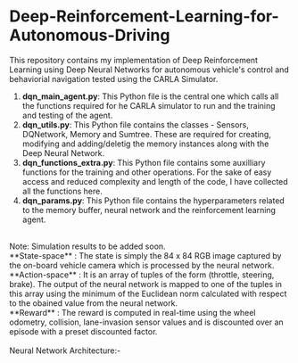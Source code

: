 # Deep-Reinforcement-Learning-for-Autonomous-Driving
This repository contains my implementation of Deep Reinforcement Learning using Deep Neural Networks for autonomous vehicle's control and behaviorial navigation tested using the CARLA Simulator. </br>
1. **dqn_main_agent.py**: This Python file is the central one which calls all the functions required for he CARLA simulator to run and the training and testing of the agent.  
2. **dqn_utils.py**: This Python file contains the classes - Sensors, DQNetwork, Memory and Sumtree. These are required for creating, modifying and adding/deletig the memory instances along with the Deep Neural Network.
3. **dqn_functions_extra.py**: This Python file contains some auxilliary functions for the training and other operations. For the sake of easy access and reduced complexity and length of the code, I have collected all the functions here.
4. **dqn_params.py**: This Python file contains the hyperparameters related to the memory buffer, neural network and the reinforcement learning agent.
</br>
Note: Simulation results to be added soon.
</br>
**State-space** : The state is simply the 84 x 84 RGB image captured by the on-board vehicle camera which is processed by the neural network. </br>
**Action-space** : It is an array of tuples of the form (throttle, steering, brake). The output of the neural network is mapped to one of the tuples in this array using the minimum of the Euclidean norm calculated with respect to the obained value from the neural network. </br>
**Reward** : The reward is computed in real-time using the wheel odometry, collision, lane-invasion sensor values and is discounted over an episode with a preset discounted factor. </br>
</br>
Neural Network Architecture:- </br>
